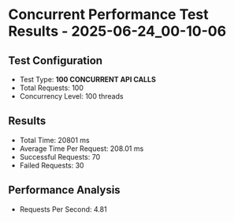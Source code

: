 # Concurrent Performance Test Results - 2025-06-24_00-10-06

## Test Configuration
- Test Type: **100 CONCURRENT API CALLS**
- Total Requests: 100
- Concurrency Level: 100 threads

## Results
- Total Time: 20801 ms
- Average Time Per Request: 208.01 ms
- Successful Requests: 70
- Failed Requests: 30

## Performance Analysis
- Requests Per Second: 4.81
